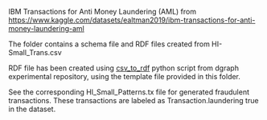 
IBM Transactions for Anti Money Laundering (AML)
from 
https://www.kaggle.com/datasets/ealtman2019/ibm-transactions-for-anti-money-laundering-aml

The folder contains a schema file and RDF files created from 
HI-Small_Trans.csv

RDF file has been created using [csv_to_rdf](https://github.com/hypermodeinc/dgraph-experimental/blob/main/data-import/csv-to-rdf/csv_to_rdf.py) python script from 
dgraph experimental repository, using the template file provided in this folder.

See the corresponding HI_Small_Patterns.tx file for generated fraudulent transactions. These transactions are labeled as Transaction.laundering true in the dataset.
 

